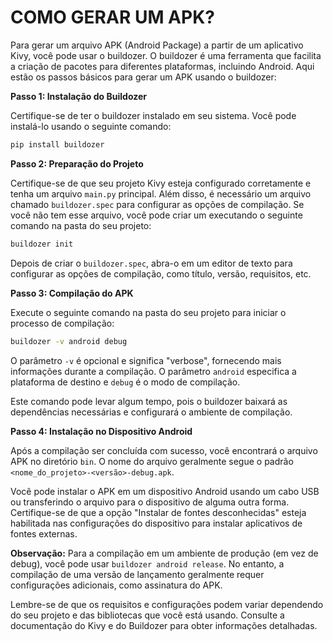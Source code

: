 # COMO GERAR UM APK?
Para gerar um arquivo APK (Android Package) a partir de um aplicativo Kivy, você pode usar o buildozer. O buildozer é uma ferramenta que facilita a criação de pacotes para diferentes plataformas, incluindo Android. Aqui estão os passos básicos para gerar um APK usando o buildozer:

**Passo 1: Instalação do Buildozer**

Certifique-se de ter o buildozer instalado em seu sistema. Você pode instalá-lo usando o seguinte comando:

```bash
pip install buildozer
```

**Passo 2: Preparação do Projeto**

Certifique-se de que seu projeto Kivy esteja configurado corretamente e tenha um arquivo `main.py` principal. Além disso, é necessário um arquivo chamado `buildozer.spec` para configurar as opções de compilação. Se você não tem esse arquivo, você pode criar um executando o seguinte comando na pasta do seu projeto:

```bash
buildozer init
```

Depois de criar o `buildozer.spec`, abra-o em um editor de texto para configurar as opções de compilação, como título, versão, requisitos, etc.

**Passo 3: Compilação do APK**

Execute o seguinte comando na pasta do seu projeto para iniciar o processo de compilação:

```bash
buildozer -v android debug
```

O parâmetro `-v` é opcional e significa "verbose", fornecendo mais informações durante a compilação. O parâmetro `android` especifica a plataforma de destino e `debug` é o modo de compilação.

Este comando pode levar algum tempo, pois o buildozer baixará as dependências necessárias e configurará o ambiente de compilação.

**Passo 4: Instalação no Dispositivo Android**

Após a compilação ser concluída com sucesso, você encontrará o arquivo APK no diretório `bin`. O nome do arquivo geralmente segue o padrão `<nome_do_projeto>-<versão>-debug.apk`.

Você pode instalar o APK em um dispositivo Android usando um cabo USB ou transferindo o arquivo para o dispositivo de alguma outra forma. Certifique-se de que a opção "Instalar de fontes desconhecidas" esteja habilitada nas configurações do dispositivo para instalar aplicativos de fontes externas.

**Observação:** Para a compilação em um ambiente de produção (em vez de debug), você pode usar `buildozer android release`. No entanto, a compilação de uma versão de lançamento geralmente requer configurações adicionais, como assinatura do APK.

Lembre-se de que os requisitos e configurações podem variar dependendo do seu projeto e das bibliotecas que você está usando. Consulte a documentação do Kivy e do Buildozer para obter informações detalhadas.